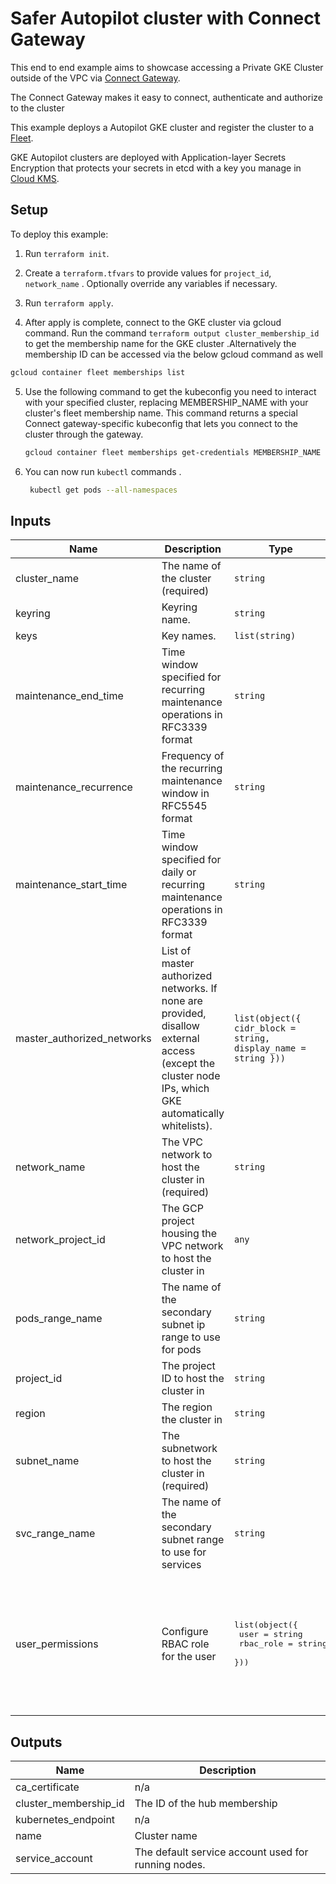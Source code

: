 # Safer Autopilot cluster with Connect Gateway

This end to end example aims to showcase accessing a Private GKE Cluster outside of the VPC via [Connect Gateway](https://cloud.google.com/anthos/multicluster-management/gateway).

The Connect Gateway makes it easy to connect, authenticate and authorize to the cluster 

This example deploys a Autopilot GKE cluster and register the cluster to a [Fleet](https://cloud.google.com/anthos/multicluster-management/fleet-overview). 

GKE Autopilot clusters are deployed with Application-layer Secrets Encryption that protects your secrets in etcd with a key you manage in [Cloud KMS](https://github.com/terraform-google-modules/terraform-google-kms/blob/master/README.md).


## Setup

To deploy this example:

1. Run `terraform init`.

2. Create a `terraform.tfvars` to provide values for `project_id`, `network_name` . Optionally override any variables if necessary.

3. Run `terraform apply`.

4. After apply is complete, connect to the GKE cluster via gcloud command. Run the 
 command  `terraform output cluster_membership_id` to get the membership name for the GKE cluster .Alternatively the membership ID can be accessed via the below gcloud command as well

 ```sh
gcloud container fleet memberships list
 ```

5. Use the following command to get the kubeconfig you need to interact with your specified cluster, replacing MEMBERSHIP_NAME with your cluster's fleet membership name. This command returns a special Connect gateway-specific kubeconfig that lets you connect to the cluster through the gateway.
   
   ```sh
   gcloud container fleet memberships get-credentials MEMBERSHIP_NAME
   ```

6. You can now run `kubectl` commands .

   ```sh
    kubectl get pods --all-namespaces
   ```

 <!-- BEGINNING OF PRE-COMMIT-TERRAFORM DOCS HOOK -->
## Inputs

| Name | Description | Type | Default | Required |
|------|-------------|------|---------|:--------:|
| cluster\_name | The name of the cluster (required) | `string` | `"gke-autopilot-private-1"` | no |
| keyring | Keyring name. | `string` | n/a | yes |
| keys | Key names. | `list(string)` | `[]` | no |
| maintenance\_end\_time | Time window specified for recurring maintenance operations in RFC3339 format | `string` | `"2023-02-08T05:00:00Z"` | no |
| maintenance\_recurrence | Frequency of the recurring maintenance window in RFC5545 format | `string` | `"FREQ=WEEKLY;BYDAY=MO,TU,WE,TH"` | no |
| maintenance\_start\_time | Time window specified for daily or recurring maintenance operations in RFC3339 format | `string` | `"2023-02-08T00:00:00Z"` | no |
| master\_authorized\_networks | List of master authorized networks. If none are provided, disallow external access (except the cluster node IPs, which GKE automatically whitelists). | `list(object({ cidr_block = string, display_name = string }))` | `[]` | no |
| network\_name | The VPC network to host the cluster in (required) | `string` | `""` | no |
| network\_project\_id | The GCP project housing the VPC network to host the cluster in | `any` | n/a | yes |
| pods\_range\_name | The name of the secondary subnet ip range to use for pods | `string` | n/a | yes |
| project\_id | The project ID to host the cluster in | `string` | n/a | yes |
| region | The region the cluster in | `string` | `"us-central1"` | no |
| subnet\_name | The subnetwork to host the cluster in (required) | `string` | `""` | no |
| svc\_range\_name | The name of the secondary subnet range to use for services | `string` | n/a | yes |
| user\_permissions | Configure RBAC role for the user | <pre>list(object({<br>    user      = string<br>    rbac_role = string<br>  }))</pre> | <pre>[<br>  {<br>    "rbac_role": "cluster-admin",<br>    "user": "user:exampleuser@google.com"<br>  },<br>  {<br>    "rbac_role": "cluster-viewer",<br>    "user": "serviceaccount:EXAMPLE_SA@GCP_PROJECT_ID.iam.gserviceaccount.com"<br>  }<br>]</pre> | no |

## Outputs

| Name | Description |
|------|-------------|
| ca\_certificate | n/a |
| cluster\_membership\_id | The ID of the hub membership |
| kubernetes\_endpoint | n/a |
| name | Cluster name |
| service\_account | The default service account used for running nodes. |

 <!-- END OF PRE-COMMIT-TERRAFORM DOCS HOOK -->

